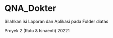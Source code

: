 # QNA_Dokter
Silahkan isi Laporan dan Aplikasi pada Folder diatas


Proyek 2 (Ratu &amp; Isnaenti) 20221
